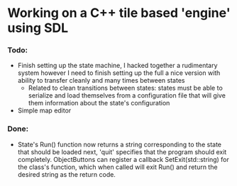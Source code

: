 # Working on a C++ tile based 'engine' using SDL

### Todo:
- Finish setting up the state machine, I hacked together a rudimentary system however I need to finish setting up the full a nice version with ability to transfer cleanly and many times between states
	- Related to clean transitions between states: states must be able to serialize and load themselves from a configuration file that will give them information about the state's configuration
- Simple map editor

### Done:
- State's Run() function now returns a string corresponding to the state that should be loaded next, 'quit' specifies that the program should exit completely. ObjectButtons can register a callback SetExit(std::string) for the class's function, which when called will exit Run() and return the desired string as the return code.
